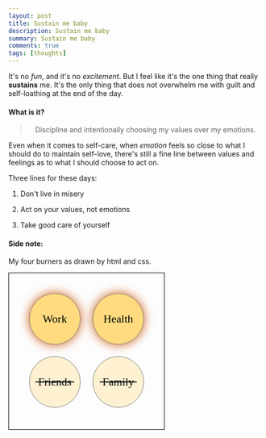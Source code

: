 ```yaml
---
layout: post
title: Sustain me baby
description: Sustain me baby
summary: Sustain me baby
comments: true
tags: [thoughts]
---
```



It's no *fun*, and it's no *excitement*. But I feel like it's the one thing that really **sustains** me. It's the only
thing that does not overwhelm me with guilt and self-loathing at the end of the day.

#### What is it?

> <div style="text-align: center">Discipline and intentionally choosing my values over my emotions.</div>

Even when it comes to self-care, when *emotion* feels so close to what I should do to maintain self-love, there's still
a fine line between values and feelings as to what I should choose to act on.

Three lines for these days:

1. Don't live in misery

2. Act on your values, not emotions

3. Take good care of yourself

#### Side note:

My four burners as drawn by html and css.

<style>
@import url('https://fonts.googleapis.com/css2?family=Satisfy&display=swap');

.circle{
    margin:10px;
    width:100px;
    height:100px;
    border-radius:100%;
    color:#000;
    text-align:center;
    font-size:22px;
    font-family: 'Satisfy', cursive, "Times";
    overflow: hidden;
    border: solid #777 1px;
    display: inline-block;
	background-color:#fef1d2;
     /*transform: rotate(-5deg);*/
    }

.circle.one-line{line-height:100px;}
.circle.multi-line{
    padding-top:30px;
    height:70px;
}
.circle.burn{
	background-color:#ffda7e;
	filter: drop-shadow(0 0 10px #ce5912);
}
.circle.cross{
  text-decoration: line-through;
}
.container {
  border: black solid 1px;
  width: fit-content;
  padding: 30px;
}
</style>
<div class="container">
<div>
    <div class="circle one-line burn">
      Work
  </div>

  <div class="circle one-line burn">
      Health
  </div>
</div>
<div>
  <div class="circle one-line cross">
      &nbsp;Friends&nbsp;
  </div>
  <div class="circle one-line cross">
     &nbsp;Family&nbsp;
  </div>
</div>
</div>
